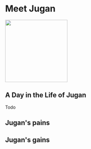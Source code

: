
# Meet Jugan
<img src="https://mariaseltmann.github.io/JuMJ.PNG" width="200" height="200">

## A Day in the Life of Jugan

Todo

## Jugan's pains

## Jugan's gains
